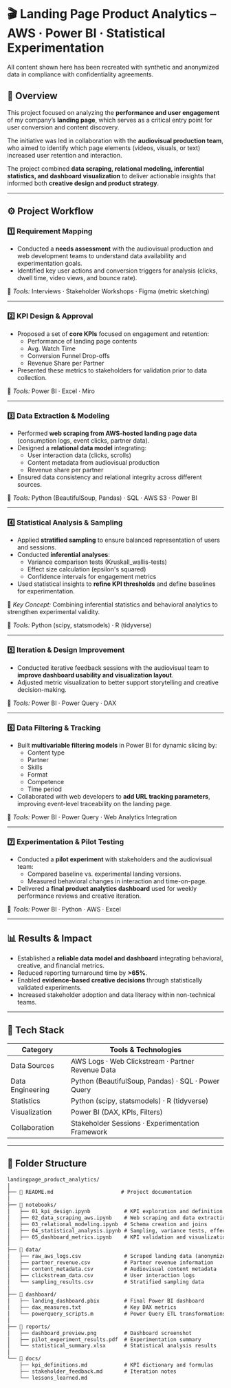 # 🎬 Landing Page Product Analytics – AWS · Power BI · Statistical Experimentation
All content shown here has been recreated with synthetic and anonymized data in compliance with confidentiality agreements.
## 🎯 Overview  

This project focused on analyzing the **performance and user engagement** of my company’s **landing page**, which serves as a critical entry point for user conversion and content discovery.  

The initiative was led in collaboration with the **audiovisual production team**, who aimed to identify which page elements (videos, visuals, or text) increased user retention and interaction.  

The project combined **data scraping, relational modeling, inferential statistics, and dashboard visualization** to deliver actionable insights that informed both **creative design and product strategy**.  

---

## ⚙️ Project Workflow  

### **1️⃣ Requirement Mapping**
- Conducted a **needs assessment** with the audiovisual production and web development teams to understand data availability and experimentation goals.  
- Identified key user actions and conversion triggers for analysis (clicks, dwell time, video views, and bounce rate).  

🧰 *Tools:* Interviews · Stakeholder Workshops · Figma (metric sketching)  

---

### **2️⃣ KPI Design & Approval**
- Proposed a set of **core KPIs** focused on engagement and retention:
  - Performance of landing page contents
  - Avg. Watch Time
  - Conversion Funnel Drop-offs
  - Revenue Share per Partner  
- Presented these metrics to stakeholders for validation prior to data collection.  

🧰 *Tools:* Power BI · Excel · Miro  

---

### **3️⃣ Data Extraction & Modeling**
- Performed **web scraping from AWS-hosted landing page data** (consumption logs, event clicks, partner data).  
- Designed a **relational data model** integrating:
  - User interaction data (clicks, scrolls)
  - Content metadata from audiovisual production
  - Revenue share per partner  
- Ensured data consistency and relational integrity across different sources.  

🧰 *Tools:* Python (BeautifulSoup, Pandas) · SQL · AWS S3 · Power BI  

---

### **4️⃣ Statistical Analysis & Sampling**
- Applied **stratified sampling** to ensure balanced representation of users and sessions.  
- Conducted **inferential analyses**:
  - Variance comparison tests (Kruskall_wallis-tests)
  - Effect size calculation (epsilon's squared)
  - Confidence intervals for engagement metrics  
- Used statistical insights to **refine KPI thresholds** and define baselines for experimentation.  

🧠 *Key Concept:* Combining inferential statistics and behavioral analytics to strengthen experimental validity.  

🧰 *Tools:* Python (scipy, statsmodels) · R (tidyverse)  

---

### **5️⃣ Iteration & Design Improvement**
- Conducted iterative feedback sessions with the audiovisual team to **improve dashboard usability and visualization layout**.  
- Adjusted metric visualization to better support storytelling and creative decision-making.  

🧰 *Tools:* Power BI · Power Query · DAX  

---

### **6️⃣ Data Filtering & Tracking**
- Built **multivariable filtering models** in Power BI for dynamic slicing by:
  - Content type
  - Partner
  - Skills
  - Format
  - Competence
  - Time period
- Collaborated with web developers to **add URL tracking parameters**, improving event-level traceability on the landing page.  

🧰 *Tools:* Power BI · Power Query · Web Analytics Integration  

---

### **7️⃣ Experimentation & Pilot Testing**
- Conducted a **pilot experiment** with stakeholders and the audiovisual team:
  - Compared baseline vs. experimental landing versions.
  - Measured behavioral changes in interaction and time-on-page.  
- Delivered a **final product analytics dashboard** used for weekly performance reviews and creative iteration.  

🧰 *Tools:* Power BI · Python · AWS · Excel  

---

## 📊 Results & Impact  

- Established a **reliable data model and dashboard** integrating behavioral, creative, and financial metrics.  
- Reduced reporting turnaround time by **>65%**.  
- Enabled **evidence-based creative decisions** through statistically validated experiments.  
- Increased stakeholder adoption and data literacy within non-technical teams.  

---

## 🧰 Tech Stack  

| Category | Tools & Technologies |
|-----------|---------------------|
| Data Sources | AWS Logs · Web Clickstream · Partner Revenue Data |
| Data Engineering | Python (BeautifulSoup, Pandas) · SQL · Power Query |
| Statistics | Python (scipy, statsmodels) · R (tidyverse) |
| Visualization | Power BI (DAX, KPIs, Filters) |
| Collaboration | Stakeholder Sessions · Experimentation Framework |

---

## 📁 Folder Structure  

```markdown
landingpage_product_analytics/
│
├── 📘 README.md                      # Project documentation
│
├── 📂 notebooks/
│   ├── 01_kpi_design.ipynb           # KPI exploration and definition
│   ├── 02_data_scraping_aws.ipynb    # Web scraping and data extraction
│   ├── 03_relational_modeling.ipynb  # Schema creation and joins
│   ├── 04_statistical_analysis.ipynb # Sampling, variance tests, effect size
│   ├── 05_dashboard_metrics.ipynb    # KPI validation and visualization design
│
├── 📂 data/
│   ├── raw_aws_logs.csv              # Scraped landing data (anonymized)
│   ├── partner_revenue.csv           # Partner revenue information
│   ├── content_metadata.csv          # Audiovisual content metadata
│   ├── clickstream_data.csv          # User interaction logs
│   └── sampling_results.csv          # Stratified sampling data
│
├── 📂 dashboard/
│   ├── landing_dashboard.pbix        # Final Power BI dashboard
│   ├── dax_measures.txt              # Key DAX metrics
│   └── powerquery_scripts.m          # Power Query ETL transformations
│
├── 📂 reports/
│   ├── dashboard_preview.png         # Dashboard screenshot
│   ├── pilot_experiment_results.pdf  # Experimentation summary
│   └── statistical_summary.xlsx      # Statistical analysis results
│
└── 📂 docs/
    ├── kpi_definitions.md            # KPI dictionary and formulas
    ├── stakeholder_feedback.md       # Iteration notes
    └── lessons_learned.md

